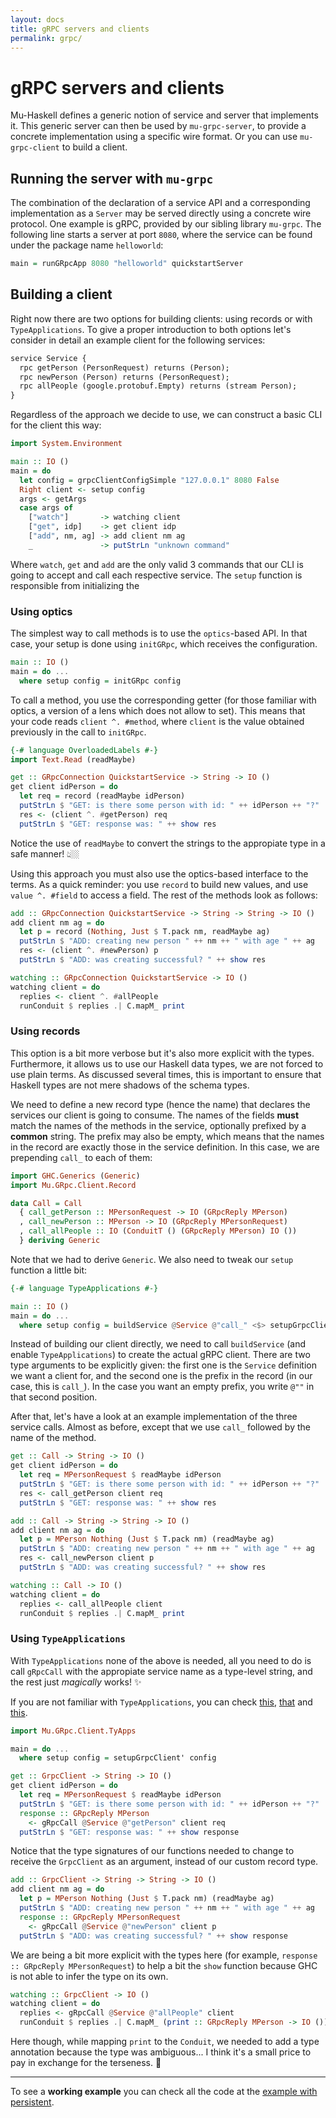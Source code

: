 ```yaml
---
layout: docs
title: gRPC servers and clients
permalink: grpc/
---
```


# gRPC servers and clients

Mu-Haskell defines a generic notion of service and server that implements it. This generic server can then be used by `mu-grpc-server`, to provide a concrete implementation using a specific wire format. Or you can use `mu-grpc-client` to build a client.

## Running the server with `mu-grpc`

The combination of the declaration of a service API and a corresponding implementation as a `Server` may be served directly using a concrete wire protocol. One example is gRPC, provided by our sibling library `mu-grpc`. The following line starts a server at port `8080`, where the service can be found under the package name `helloworld`:

```haskell
main = runGRpcApp 8080 "helloworld" quickstartServer
```

## Building a client

Right now there are two options for building clients: using records or with `TypeApplications`. To give a proper introduction to both options let's consider in detail an example client for the following services:

```protobuf
service Service {
  rpc getPerson (PersonRequest) returns (Person);
  rpc newPerson (Person) returns (PersonRequest);
  rpc allPeople (google.protobuf.Empty) returns (stream Person);
}
```

Regardless of the approach we decide to use, we can construct a basic CLI for the client this way:

```haskell
import System.Environment

main :: IO ()
main = do
  let config = grpcClientConfigSimple "127.0.0.1" 8080 False
  Right client <- setup config
  args <- getArgs
  case args of
    ["watch"]       -> watching client
    ["get", idp]    -> get client idp
    ["add", nm, ag] -> add client nm ag
    _               -> putStrLn "unknown command"
```

Where `watch`, `get` and `add` are the only valid 3 commands that our CLI is going to accept and call each respective service. The `setup` function is responsible from initializing the

### Using optics

The simplest way to call methods is to use the `optics`-based API. In that case, your setup is done using `initGRpc`, which receives the configuration.

```haskell
main :: IO ()
main = do ...
  where setup config = initGRpc config
```

To call a method, you use the corresponding getter (for those familiar with optics, a version of a lens which does not allow to set). This means that your code reads `client ^. #method`, where `client` is the value obtained previously in the call to `initGRpc`.

```haskell
{-# language OverloadedLabels #-}
import Text.Read (readMaybe)

get :: GRpcConnection QuickstartService -> String -> IO ()
get client idPerson = do
  let req = record (readMaybe idPerson)
  putStrLn $ "GET: is there some person with id: " ++ idPerson ++ "?"
  res <- (client ^. #getPerson) req
  putStrLn $ "GET: response was: " ++ show res
```

Notice the use of `readMaybe` to convert the strings to the appropiate type in a safe manner! 👆🏼

Using this approach you must also use the optics-based interface to the terms. As a quick reminder: you use `record` to build new values, and use `value ^. #field` to access a field. The rest of the methods look as follows:

```haskell
add :: GRpcConnection QuickstartService -> String -> String -> IO ()
add client nm ag = do
  let p = record (Nothing, Just $ T.pack nm, readMaybe ag)
  putStrLn $ "ADD: creating new person " ++ nm ++ " with age " ++ ag
  res <- (client ^. #newPerson) p
  putStrLn $ "ADD: was creating successful? " ++ show res

watching :: GRpcConnection QuickstartService -> IO ()
watching client = do
  replies <- client ^. #allPeople
  runConduit $ replies .| C.mapM_ print
```

### Using records

This option is a bit more verbose but it's also more explicit with the types. Furthermore, it allows us to use our Haskell data types, we are not forced to use plain terms. As discussed several times, this is important to ensure that Haskell types are not mere shadows of the schema types.

We need to define a new record type (hence the name) that declares the services our client is going to consume. The names of the fields **must** match the names of the methods in the service, optionally prefixed by a **common** string. The prefix may also be empty, which means that the names in the record are exactly those in the service definition. In this case, we are prepending `call_` to each of them:

```haskell
import GHC.Generics (Generic)
import Mu.GRpc.Client.Record

data Call = Call
  { call_getPerson :: MPersonRequest -> IO (GRpcReply MPerson)
  , call_newPerson :: MPerson -> IO (GRpcReply MPersonRequest)
  , call_allPeople :: IO (ConduitT () (GRpcReply MPerson) IO ())
  } deriving Generic
```

Note that we had to derive `Generic`. We also need to tweak our `setup` function a little bit:

```haskell
{-# language TypeApplications #-}

main :: IO ()
main = do ...
  where setup config = buildService @Service @"call_" <$> setupGrpcClient' config
```

Instead of building our client directly, we need to call `buildService` (and enable `TypeApplications`) to create the actual gRPC client. There are two type arguments to be explicitly given: the first one is the `Service` definition we want a client for, and the second one is the prefix in the record (in our case, this is `call_`). In the case you want an empty prefix, you write `@""` in that second position.

After that, let's have a look at an example implementation of the three service calls. Almost as before, except that we use `call_` followed by the name of the method.

```haskell
get :: Call -> String -> IO ()
get client idPerson = do
  let req = MPersonRequest $ readMaybe idPerson
  putStrLn $ "GET: is there some person with id: " ++ idPerson ++ "?"
  res <- call_getPerson client req
  putStrLn $ "GET: response was: " ++ show res

add :: Call -> String -> String -> IO ()
add client nm ag = do
  let p = MPerson Nothing (Just $ T.pack nm) (readMaybe ag)
  putStrLn $ "ADD: creating new person " ++ nm ++ " with age " ++ ag
  res <- call_newPerson client p
  putStrLn $ "ADD: was creating successful? " ++ show res

watching :: Call -> IO ()
watching client = do
  replies <- call_allPeople client
  runConduit $ replies .| C.mapM_ print
```

### Using `TypeApplications`

With `TypeApplications` none of the above is needed, all you need to do is call `gRpcCall` with the appropiate service name as a type-level string, and the rest just _magically_ works! ✨

If you are not familiar with `TypeApplications`, you can check [this](https://www.reddit.com/r/haskell/comments/6ufnmr/scrap_your_proxy_arguments_with_typeapplications/), [that](https://blog.sumtypeofway.com/posts/fluent-polymorphism-type-applications.html) and [this](https://kseo.github.io/posts/2017-01-08-visible-type-application-ghc8.html).


```haskell
import Mu.GRpc.Client.TyApps

main = do ...
  where setup config = setupGrpcClient' config

get :: GrpcClient -> String -> IO ()
get client idPerson = do
  let req = MPersonRequest $ readMaybe idPerson
  putStrLn $ "GET: is there some person with id: " ++ idPerson ++ "?"
  response :: GRpcReply MPerson
    <- gRpcCall @Service @"getPerson" client req
  putStrLn $ "GET: response was: " ++ show response
```

Notice that the type signatures of our functions needed to change to receive the `GrpcClient` as an argument, instead of our custom record type.

```haskell
add :: GrpcClient -> String -> String -> IO ()
add client nm ag = do
  let p = MPerson Nothing (Just $ T.pack nm) (readMaybe ag)
  putStrLn $ "ADD: creating new person " ++ nm ++ " with age " ++ ag
  response :: GRpcReply MPersonRequest
    <- gRpcCall @Service @"newPerson" client p
  putStrLn $ "ADD: was creating successful? " ++ show response
```

We are being a bit more explicit with the types here (for example, `response :: GRpcReply MPersonRequest`) to help a bit the `show` function because GHC is not able to infer the type on its own.

```haskell
watching :: GrpcClient -> IO ()
watching client = do
  replies <- gRpcCall @Service @"allPeople" client
  runConduit $ replies .| C.mapM_ (print :: GRpcReply MPerson -> IO ())
```

Here though, while mapping `print` to the `Conduit`, we needed to add a type annotation because the type was ambiguous... I think it's a small price to pay in exchange for the terseness. 🤑

---

To see a **working example** you can check all the code at the [example with persistent](https://github.com/higherkindness/mu-haskell/tree/master/examples/with-persistent).
